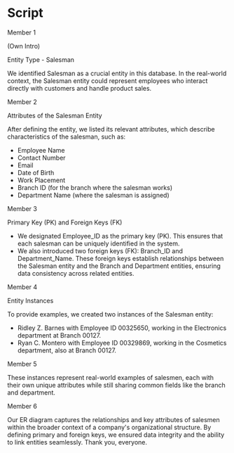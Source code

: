 # Script

Member 1

(Own Intro)

Entity Type - Salesman 

  We identified Salesman as a crucial entity in this database. In the real-world context, the Salesman entity could represent employees who interact directly with customers and handle product sales.


Member 2

Attributes of the Salesman Entity

  After defining the entity, we listed its relevant attributes, which describe characteristics of the salesman, such as:  
  - Employee Name  
  - Contact Number  
  - Email  
  - Date of Birth  
  - Work Placement  
  - Branch ID (for the branch where the salesman works)  
  - Department Name (where the salesman is assigned)


Member 3

Primary Key (PK) and Foreign Keys (FK)

  - We designated Employee_ID as the primary key (PK). This ensures that each salesman can be uniquely identified in the system.  
  - We also introduced two foreign keys (FK): Branch_ID and Department_Name. These foreign keys establish relationships between the Salesman entity and the Branch and Department entities, ensuring data consistency across related entities.


Member 4

Entity Instances 

  To provide examples, we created two instances of the Salesman entity: 
  
  - Ridley Z. Barnes with Employee ID 00325650, working in the Electronics department at Branch 00127.  
  - Ryan C. Montero with Employee ID 00329869, working in the Cosmetics department, also at Branch 00127.
    

Member 5

These instances represent real-world examples of salesmen, each with their own unique attributes while still sharing common fields like the branch and department.


Member 6

Our ER diagram captures the relationships and key attributes of salesmen within the broader context of a company's organizational structure. By defining primary and foreign keys, we ensured data integrity and the ability to link entities seamlessly. Thank you, everyone.
